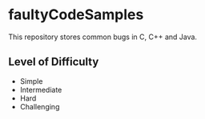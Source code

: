 # faultyCodeSamples

This repository stores common bugs in C, C++ and Java.

## Level of Difficulty

* Simple
* Intermediate
* Hard
* Challenging

